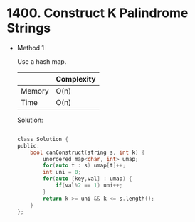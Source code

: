# 1400. Construct K Palindrome Strings  
- Method 1

    Use a hash map.

    | |   Complexity  |
    | ----------- | ----------- | 
    |  Memory     | O(n) | 
    |      Time       |  O(n) | 


    Solution:

    ``` h

    class Solution {
    public:
        bool canConstruct(string s, int k) {
            unordered_map<char, int> umap;
            for(auto t : s) umap[t]++;
            int uni = 0;
            for(auto [key,val] : umap) {
                if(val%2 == 1) uni++;
            }
            return k >= uni && k <= s.length();
        }
    };

    ```

<!-- - Method 2

    This is another method.

    | |   Complexity  |
    | ----------- | ----------- | 
    |  Memory     | O(n) | 
    |      Time       |  O(n) | 


    Solution:

    ``` h



    ```

- Additional Knowledge:
       
    Here are some additional knowledge.



<br> -->